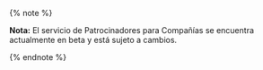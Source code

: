 {% note %}

**Nota:** El servicio de Patrocinadores para Compañías se encuentra actualmente en beta y está sujeto a cambios.

{% endnote %}
